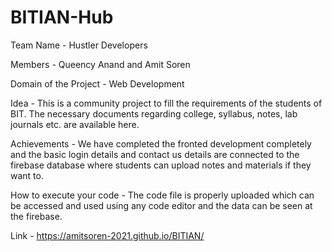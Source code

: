 # BITIAN-Hub
Team Name - Hustler Developers

Members - Queency Anand and Amit Soren

Domain of the Project - Web Development

Idea - This is a community project to fill the requirements of the students of BIT. The necessary documents regarding college, syllabus, notes, lab journals etc. are available here.

Achievements - We have completed the fronted development completely and the basic login details and contact us details are connected to the firebase database where students can upload 
notes and materials if they want to.

How to execute your code - The code file is properly uploaded which can be accessed and used using any code editor and the data can be seen at the firebase.

Link - https://amitsoren-2021.github.io/BITIAN/
